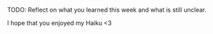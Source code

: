 TODO: Reflect on what you learned this week and what is still unclear.

I hope that you enjoyed my Haiku <3